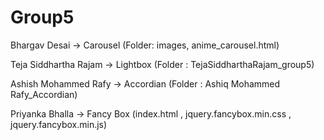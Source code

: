 # Group5

Bhargav Desai -> Carousel (Folder: images, anime_carousel.html)

Teja Siddhartha Rajam -> Lightbox (Folder : TejaSiddharthaRajam_group5)

Ashish Mohammed Rafy -> Accordian (Folder : Ashiq Mohammed Rafy_Accordian)

Priyanka Bhalla -> Fancy Box (index.html , jquery.fancybox.min.css , jquery.fancybox.min.js)

